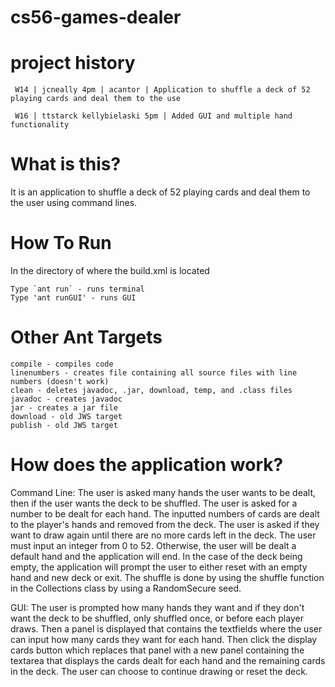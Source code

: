 cs56-games-dealer
=================

project history
===============
```
 W14 | jcneally 4pm | acantor | Application to shuffle a deck of 52 playing cards and deal them to the use

 W16 | ttstarck kellybielaski 5pm | Added GUI and multiple hand functionality
```

What is this?
=============
It is an application to shuffle a deck of 52 playing cards and deal them to the user using command lines. 


How To Run
==========

In the directory of where the build.xml is located 


    Type `ant run` - runs terminal
    Type 'ant runGUI' - runs GUI


 Other Ant Targets
 =================
 
    compile - compiles code
    linenumbers - creates file containing all source files with line numbers (doesn't work)
    clean - deletes javadoc, .jar, download, temp, and .class files
    javadoc - creates javadoc
    jar - creates a jar file
    download - old JWS target
    publish - old JWS target
    
    
How does the application work?
==============================
Command Line:
The user is asked many hands the user wants to be dealt, then if the user wants the deck to be shuffled. The user is asked for a number to be dealt for each hand. The inputted numbers of cards are dealt to the player's hands and removed from the deck. The user is asked if they want to draw again until there are no more cards left in the deck. The user must input an integer from 0 to 52. Otherwise, the user will be dealt a default hand and the application will end. In the case of the deck being empty, the application will prompt the user to either reset with an empty hand and new deck or exit. The shuffle is done by using the shuffle function in the Collections class by using a RandomSecure seed.

GUI:
The user is prompted how many hands they want and if they don't want the deck to be shuffled, only shuffled once, or before each player draws. Then a panel is displayed that contains the textfields where the user can input how many cards they want for each hand. Then click the display cards button which replaces that panel with a new panel containing the textarea that displays the cards dealt for each hand and the remaining cards in the deck. The user can choose to continue drawing or reset the deck.
